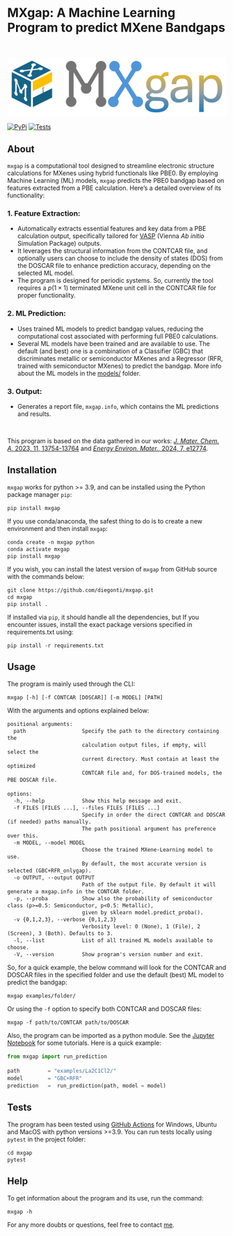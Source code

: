 # MXgap: A Machine Learning Program to predict MXene Bandgaps

<br>
<p align="center">
<img src="https://raw.githubusercontent.com/diegonti/mxgap/master/tutorials/logo.png" alt= "MXgap logo" width=600>
</p>

[![PyPi](https://img.shields.io/pypi/v/mxgap)](https://pypi.org/project/mxgap/)
[![Tests](https://github.com/diegonti/mxgap/actions/workflows/python_tests.yaml/badge.svg)](https://github.com/diegonti/mxgap/actions/workflows/python_tests.yaml)



## About

`mxgap` is a computational tool designed to streamline electronic structure calculations for MXenes using hybrid functionals like PBE0. By employing Machine Learning (ML) models, `mxgap` predicts the PBE0 bandgap based on features extracted from a PBE calculation. Here’s a detailed overview of its functionality:

### 1. Feature Extraction:
- Automatically extracts essential features and key data from a PBE calculation output, specifically tailored for [VASP](https://www.vasp.at/) (Vienna *Ab initio* Simulation Package) outputs.
- It leverages the structural information from the CONTCAR file, and optionally users can choose to include the density of states (DOS) from the DOSCAR file to enhance prediction accuracy, depending on the selected ML model.
- The program is designed for periodic systems. So, currently the tool requires a *p*($1\times1$) terminated MXene unit cell in the CONTCAR file for proper functionality.

### 2. ML Prediction:
- Uses trained ML models to predict bandgap values, reducing the computational cost associated with performing full PBE0 calculations.
- Several ML models have been trained and are available to use. The default (and best) one is a combination of a Classifier (GBC) that discriminates metallic or semiconductor MXenes and a Regressor (RFR, trained with semiconductor MXenes) to predict the bandgap. More info about the ML models in the [models/](https://github.com/diegonti/mxgap/tree/master/mxgap/models) folder.


### 3. Output:
- Generates a report file, `mxgap.info`, which contains the ML predictions and results.


<br>

This program is based on the data gathered in our works: [*J. Mater. Chem. A*, 2023, 11, 13754-13764](https://doi.org/10.1039/D3TA01933K) and [*Energy Environ. Mater.*, 2024, 7, e12774](https://doi.org/10.1002/eem2.12774). 

<!-- And the ML program and results have been published in [paper4](paper4). If use this, please cite:
```
D. Ontiveros, S. Vela, F. Viñes, C. Sousa, _Journal_, Year, Volume, Pages. DOI: doi
```  -->


## Installation

`mxgap` works for python >= 3.9, and can be installed using the Python package manager `pip`:

```
pip install mxgap
```

If you use conda/anaconda, the safest thing to do is to create a new environment and then install `mxgap`:

```
conda create -n mxgap python
conda activate mxgap
pip install mxgap
```

If you wish, you can install the latest version of `mxgap` from GitHub source with the commands below:

```
git clone https://github.com/diegonti/mxgap.git
cd mxgap
pip install .
```

If installed via `pip`, it should handle all the dependencies, but If you encounter issues, install the exact package versions specified in requirements.txt using:

```
pip install -r requirements.txt
```

## Usage
The program is mainly used through the CLI:

```
mxgap [-h] [-f CONTCAR [DOSCAR]] [-m MODEL] [PATH]
```
With the arguments and options explained below:
```
positional arguments:
  path                  Specify the path to the directory containing the 
                        calculation output files, if empty, will select the
                        current directory. Must contain at least the optimized 
                        CONTCAR file and, for DOS-trained models, the PBE DOSCAR file.

options:
  -h, --help            Show this help message and exit.
  -f FILES [FILES ...], --files FILES [FILES ...]
                        Specify in order the direct CONTCAR and DOSCAR (if needed) paths manually. 
                        The path positional argument has preference over this.
  -m MODEL, --model MODEL
                        Choose the trained MXene-Learning model to use. 
                        By default, the most accurate version is selected (GBC+RFR_onlygap).
  -o OUTPUT, --output OUTPUT
                        Path of the output file. By default it will generate a mxgap.info in the CONTCAR folder.
  -p, --proba           Show also the probability of semiconductor class (p>=0.5: Semiconductor, p<0.5: Metallic), 
                        given by sklearn model.predict_proba().
  -v {0,1,2,3}, --verbose {0,1,2,3}
                        Verbosity level: 0 (None), 1 (File), 2 (Screen), 3 (Both). Defaults to 3.
  -l, --list            List of all trained ML models available to choose.
  -V, --version         Show program's version number and exit.
```
So, for a quick example, the below command will look for the CONTCAR and DOSCAR files in the specified folder and use the default (best) ML model to predict the bandgap:
```
mxgap examples/folder/
```
Or using the `-f` option to specify both CONTCAR and DOSCAR files:
```
mxgap -f path/to/CONTCAR path/to/DOSCAR
```

Also, the program can be imported as a python module. See the [Jupyter Notebook](https://github.com/diegonti/mxgap/blob/master/tutorials/tutorials.ipynb) for some tutorials. Here is a quick example:

```python
from mxgap import run_prediction

path         = "examples/La2C1Cl2/"
model        = "GBC+RFR"
prediction   =  run_prediction(path, model = model)
```


## Tests

The program has been tested using [GitHub Actions](https://github.com/diegonti/mxgap/blob/master/.github/workflows/python_tests.yaml) for Windows, Ubuntu and MacOS with python versions >=3.9. You can run tests locally using `pytest` in the project folder:
```
cd mxgap
pytest
```


## Help

To get information about the program and its use, run the command:

```
mxgap -h
```

For any more doubts or questions, feel free to contact [me](mailto:diegonti.doc@gmail.com).